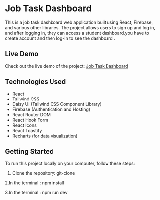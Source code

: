 # Job Task Dashboard



This is a job task dashboard web application built using React, Firebase, and various other libraries. The project allows users to sign up and log in, and after logging in, they can access a student dashboard.you have to create account and then log-in to see the dashboard .

## Live Demo

Check out the live demo of the project: [Job Task Dashboard](https://job-task-dashboard.web.app/)

## Technologies Used

- React
- Tailwind CSS
- Daisy UI (Tailwind CSS Component Library)
- Firebase (Authentication and Hosting)
- React Router DOM
- React Hook Form
- React Icons
- React Toastify
- Recharts (for data visualization)

## Getting Started

To run this project locally on your computer, follow these steps:

1. Clone the repository: git-clone 

2.In the terminal : npm install

3.In the terminal : npm run dev 

  
